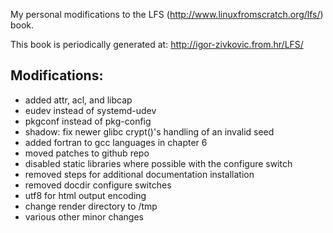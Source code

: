 My personal modifications to the LFS (http://www.linuxfromscratch.org/lfs/) book.

This book is periodically generated at: http://igor-zivkovic.from.hr/LFS/

## Modifications:
* added attr, acl, and libcap
* eudev instead of systemd-udev
* pkgconf instead of pkg-config
* shadow: fix newer glibc crypt()'s handling of an invalid seed
* added fortran to gcc languages in chapter 6
* moved patches to github repo
* disabled static libraries where possible with the configure switch
* removed steps for additional documentation installation
* removed docdir configure switches
* utf8 for html output encoding
* change render directory to /tmp
* various other minor changes
